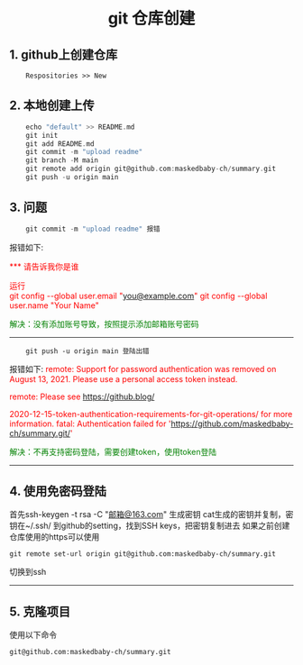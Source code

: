 # <center>git 仓库创建</center>
## 1. github上创建仓库  
        Respositories >> New
## 2. 本地创建上传
```c
    echo "default" >> README.md
    git init
    git add README.md
    git commit -m "upload readme"
    git branch -M main
    git remote add origin git@github.com:maskedbaby-ch/summary.git
    git push -u origin main
```
## 3. 问题
```c
    git commit -m "upload readme" 报错
```
报错如下:

<font color = red>
    *** 请告诉我你是谁  

运行  
git config --global user.email "you@example.com"
git config --global user.name "Your Name"
</font>

<font color = green>
解决：没有添加账号导致，按照提示添加邮箱账号密码  
</font>  

**********************************************

```shell
    git push -u origin main 登陆出错
```  

报错如下:
<font color = red>
remote: Support for password authentication was removed on August 13, 2021. Please use a personal access token instead.   

remote: Please see https://github.blog/   

2020-12-15-token-authentication-requirements-for-git-operations/ for more information.
fatal: Authentication failed for 'https://github.com/maskedbaby-ch/summary.git/'
</font>

<font color = green>
解决：不再支持密码登陆，需要创建token，使用token登陆
</font> 

*********************************************************
## 4. 使用免密码登陆
首先ssh-keygen -t rsa -C "邮箱@163.com" 生成密钥
cat生成的密钥并复制，密钥在~/.ssh/
到github的setting，找到SSH keys，把密钥复制进去
如果之前创建仓库使用的https可以使用

    git remote set-url origin git@github.com:maskedbaby-ch/summary.git

切换到ssh

******************************************************
## 5. 克隆项目
使用以下命令

    git@github.com:maskedbaby-ch/summary.git








